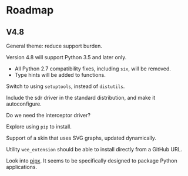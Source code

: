 # Roadmap

## V4.8
General theme: reduce support burden.

Version 4.8 will support Python 3.5 and later only.
- All Python 2.7 compatibility fixes, including `six`, will be removed. 
- Type hints will be added to functions.

Switch to using `setuptools`, instead of `distutils`.

Include the sdr driver in the standard distribution, and make it autoconfigure.

Do we need the interceptor driver?

Explore using `pip` to install.

Support of a skin that uses SVG graphs, updated dynamically.

Utility `wee_extension` should be able to install directly from a GitHub URL.

Look into [pipx](https://pypi.org/project/pipx/). It seems to be specifically designed to
package Python applications.